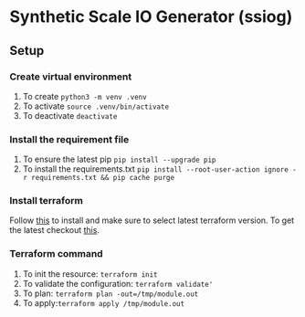 # Synthetic Scale IO Generator (ssiog)

## Setup
### Create virtual environment
1. To create `python3 -m venv .venv`
2. To activate `source .venv/bin/activate`
3. To deactivate `deactivate`

### Install the requirement file
1. To ensure the latest pip `pip install --upgrade pip`
2. To install the requirements.txt `pip install --root-user-action ignore -r requirements.txt && pip cache purge`

### Install terraform
Follow [this](https://g3doc.corp.google.com/company/teams/cloud-octo/octo-dev/tools/terraform.md?cl=head#install-terraform-on-cloudtop) to install and make sure to select latest terraform version. To get the latest checkout [this](https://developer.hashicorp.com/terraform/install#linux).

### Terraform command
1. To init the resource: `terraform init`
2. To validate the configuration: `terraform validate'`
3. To plan: `terraform plan -out=/tmp/module.out`
4. To apply:`terraform apply /tmp/module.out`


